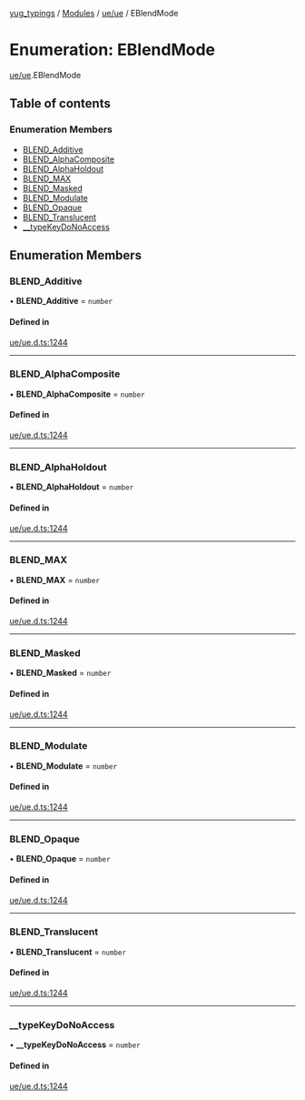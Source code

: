 [yug_typings](../README.md) / [Modules](../modules.md) / [ue/ue](../modules/ue_ue.md) / EBlendMode

# Enumeration: EBlendMode

[ue/ue](../modules/ue_ue.md).EBlendMode

## Table of contents

### Enumeration Members

- [BLEND\_Additive](ue_ue.EBlendMode.md#blend_additive)
- [BLEND\_AlphaComposite](ue_ue.EBlendMode.md#blend_alphacomposite)
- [BLEND\_AlphaHoldout](ue_ue.EBlendMode.md#blend_alphaholdout)
- [BLEND\_MAX](ue_ue.EBlendMode.md#blend_max)
- [BLEND\_Masked](ue_ue.EBlendMode.md#blend_masked)
- [BLEND\_Modulate](ue_ue.EBlendMode.md#blend_modulate)
- [BLEND\_Opaque](ue_ue.EBlendMode.md#blend_opaque)
- [BLEND\_Translucent](ue_ue.EBlendMode.md#blend_translucent)
- [\_\_typeKeyDoNoAccess](ue_ue.EBlendMode.md#__typekeydonoaccess)

## Enumeration Members

### BLEND\_Additive

• **BLEND\_Additive** = `number`

#### Defined in

[ue/ue.d.ts:1244](https://github.com/YugMetaverse/yug_typings/blob/25cad34/ue/ue.d.ts#L1244)

___

### BLEND\_AlphaComposite

• **BLEND\_AlphaComposite** = `number`

#### Defined in

[ue/ue.d.ts:1244](https://github.com/YugMetaverse/yug_typings/blob/25cad34/ue/ue.d.ts#L1244)

___

### BLEND\_AlphaHoldout

• **BLEND\_AlphaHoldout** = `number`

#### Defined in

[ue/ue.d.ts:1244](https://github.com/YugMetaverse/yug_typings/blob/25cad34/ue/ue.d.ts#L1244)

___

### BLEND\_MAX

• **BLEND\_MAX** = `number`

#### Defined in

[ue/ue.d.ts:1244](https://github.com/YugMetaverse/yug_typings/blob/25cad34/ue/ue.d.ts#L1244)

___

### BLEND\_Masked

• **BLEND\_Masked** = `number`

#### Defined in

[ue/ue.d.ts:1244](https://github.com/YugMetaverse/yug_typings/blob/25cad34/ue/ue.d.ts#L1244)

___

### BLEND\_Modulate

• **BLEND\_Modulate** = `number`

#### Defined in

[ue/ue.d.ts:1244](https://github.com/YugMetaverse/yug_typings/blob/25cad34/ue/ue.d.ts#L1244)

___

### BLEND\_Opaque

• **BLEND\_Opaque** = `number`

#### Defined in

[ue/ue.d.ts:1244](https://github.com/YugMetaverse/yug_typings/blob/25cad34/ue/ue.d.ts#L1244)

___

### BLEND\_Translucent

• **BLEND\_Translucent** = `number`

#### Defined in

[ue/ue.d.ts:1244](https://github.com/YugMetaverse/yug_typings/blob/25cad34/ue/ue.d.ts#L1244)

___

### \_\_typeKeyDoNoAccess

• **\_\_typeKeyDoNoAccess** = `number`

#### Defined in

[ue/ue.d.ts:1244](https://github.com/YugMetaverse/yug_typings/blob/25cad34/ue/ue.d.ts#L1244)
